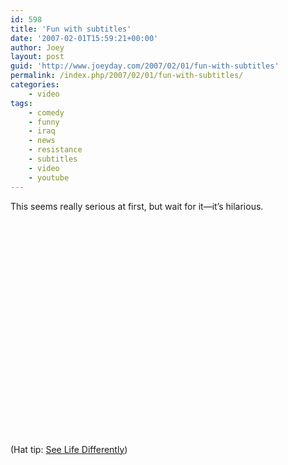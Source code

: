 ```yaml
---
id: 598
title: 'Fun with subtitles'
date: '2007-02-01T15:59:21+00:00'
author: Joey
layout: post
guid: 'http://www.joeyday.com/2007/02/01/fun-with-subtitles'
permalink: /index.php/2007/02/01/fun-with-subtitles/
categories:
    - video
tags:
    - comedy
    - funny
    - iraq
    - news
    - resistance
    - subtitles
    - video
    - youtube
---
```


This seems really serious at first, but wait for it—it’s hilarious.

<object height="344" width="425"><param name="movie" value="http://www.youtube.com/v/f3ZDAJ-BAus&hl=en&fs=1&"></param><param name="allowFullScreen" value="true"></param><param name="allowscriptaccess" value="always"></param><embed allowfullscreen="true" allowscriptaccess="always" height="344" src="http://www.youtube.com/v/f3ZDAJ-BAus&hl=en&fs=1&" type="application/x-shockwave-flash" width="425"></embed></object>

<span class="hattip">(Hat tip: [See Life Differently](http://seelifedifferently.blogspot.com/2007/01/news-from-iraq-w-subtitles.html))</span>